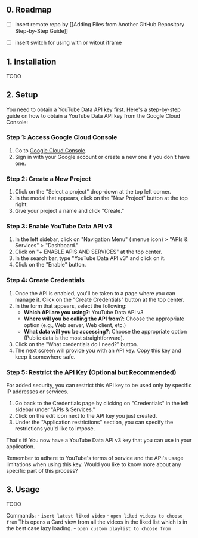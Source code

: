 ## 0. Roadmap

- [ ] Insert remote repo by [[Adding Files from Another GitHub Repository Step-by-Step Guide]]
- [ ] insert switch for using with or witout iframe


## 1. Installation 

TODO 

## 2. Setup 

You need to obtain a YouTube Data API key first. Here's a step-by-step guide on how to obtain a YouTube Data API key from the Google Cloud Console:

### Step 1: Access Google Cloud Console
1. Go to [Google Cloud Console](https://console.cloud.google.com/).
2. Sign in with your Google account or create a new one if you don't have one.

### Step 2: Create a New Project
1. Click on the "Select a project" drop-down at the top left corner.
2. In the modal that appears, click on the "New Project" button at the top right.
3. Give your project a name and click "Create."

### Step 3: Enable YouTube Data API v3
1. In the left sidebar, click on "Navigation Menu" ( menue icon) > "APIs & Services" > "Dashboard."
2. Click on "+ ENABLE APIS AND SERVICES" at the top center.
3. In the search bar, type "YouTube Data API v3" and click on it.
4. Click on the "Enable" button.

### Step 4: Create Credentials
1. Once the API is enabled, you'll be taken to a page where you can manage it. Click on the "Create Credentials" button at the top center.
2. In the form that appears, select the following:
    - **Which API are you using?**: YouTube Data API v3
    - **Where will you be calling the API from?**: Choose the appropriate option (e.g., Web server, Web client, etc.)
    - **What data will you be accessing?**: Choose the appropriate option (Public data is the most straightforward).
3. Click on the "What credentials do I need?" button.
4. The next screen will provide you with an API key. Copy this key and keep it somewhere safe.

### Step 5: Restrict the API Key (Optional but Recommended)
For added security, you can restrict this API key to be used only by specific IP addresses or services.
1. Go back to the Credentials page by clicking on "Credentials" in the left sidebar under "APIs & Services."
2. Click on the edit icon next to the API key you just created.
3. Under the "Application restrictions" section, you can specify the restrictions you'd like to impose.

That's it! You now have a YouTube Data API v3 key that you can use in your application.

Remember to adhere to YouTube's terms of service and the API's usage limitations when using this key. Would you like to know more about any specific part of this process?

## 3. Usage

TODO 

Commands:
    - `isert latest liked video`
    - `open liked videos to choose from`
        This opens a Card view from all the videos in the liked list which is in the best case lazy loading. 
    - `open custom playlist to choose from`






